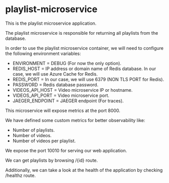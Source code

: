 # playlist-microservice
This is the playlist microservice application.

The playlist microservice is responsible for returning all playlists from the database.

In order to use the playlist microservice container, we will need to configure the following environment variables:
- ENVIRONMENT = DEBUG (For now the only option).
- REDIS_HOST = IP address or domain name of Redis database. In our case, we will use Azure Cache for Redis.
- REDIS_PORT = In our case, we will use 6379 (NON TLS PORT for Redis).
- PASSWORD = Redis database password.
- VIDEOS_API_HOST = Video microservice IP or hostname.
- VIDEOS_API_PORT = Video microservice port.
- JAEGER_ENDPOINT = JAEGER endpoint (For traces).

This microservice will expose metrics at the port 8000.

We have defined some custom metrics for better observability like: 
- Number of playlists. 
- Number of videos.
- Number of videos per playlist.

We expose the port 10010 for serving our web application. 

We can get playlists by browsing /{id} route. 

Additionally, we can take a look at the health of the application by checking /healthz route.
